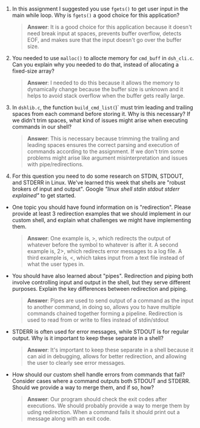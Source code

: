 1. In this assignment I suggested you use `fgets()` to get user input in the main while loop. Why is `fgets()` a good choice for this application?

    > **Answer**:  It is a good choice for this application because it doesn't need break input at spaces, prevents buffer overflow, detects EOF, and makes sure that the input doesn't go over the buffer size.

2. You needed to use `malloc()` to allocte memory for `cmd_buff` in `dsh_cli.c`. Can you explain why you needed to do that, instead of allocating a fixed-size array?

    > **Answer**:  I needed to do this because it allows the memory to dynamically change because the buffer size is unknown and it helps to avoid stack overflow when the buffer gets really large. 


3. In `dshlib.c`, the function `build_cmd_list(`)` must trim leading and trailing spaces from each command before storing it. Why is this necessary? If we didn't trim spaces, what kind of issues might arise when executing commands in our shell?

    > **Answer**:  This is necessary because trimming the trailing and leading spaces ensures the correct parsing and execution of commands according to the assignment. If we don't trim some problems might arise like argument misinterpretation and issues with pipe/redirections.

4. For this question you need to do some research on STDIN, STDOUT, and STDERR in Linux. We've learned this week that shells are "robust brokers of input and output". Google _"linux shell stdin stdout stderr explained"_ to get started.

- One topic you should have found information on is "redirection". Please provide at least 3 redirection examples that we should implement in our custom shell, and explain what challenges we might have implementing them.

    > **Answer**:  One example is, >, which redirects the output of whatever before the symbol to whatever is after it. A second example is, 2>, which redirects error messages to a log file. A third example is, <, which takes input from a text file instead of what the user types in. 

- You should have also learned about "pipes". Redirection and piping both involve controlling input and output in the shell, but they serve different purposes. Explain the key differences between redirection and piping.

    > **Answer**:   Pipes are used to send output of a command as the input to another command, in doing so, allows you to have multiple commands chained together forming a pipeline. Redirection is used to read from or write to files instead of stdin/stdout

- STDERR is often used for error messages, while STDOUT is for regular output. Why is it important to keep these separate in a shell?

    > **Answer**:  It's important to keep these separate in a shell because it can aid in debugging, allows for better redirection, and allowing the user to clearly see error messages. 

- How should our custom shell handle errors from commands that fail? Consider cases where a command outputs both STDOUT and STDERR. Should we provide a way to merge them, and if so, how?

    > **Answer**:  Our program should check the exit codes after executions. We should probably provide a way to merge them by uding redirection. When a command fails it should print out a message along with an exit  code. 
